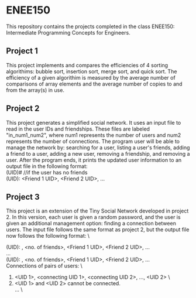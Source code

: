 # ENEE150
This repository contains the projects completed in the class ENEE150: Intermediate Programming Concepts for Engineers.

## Project 1
This project implements and compares the efficiencies of 4 sorting algorithims: bubble sort, insertion sort, merge sort, and quick sort.
The efficiency of a given algorithim is measured by the average number of comparisons of array elements and the average number of copies to and from the array(s) in use.

## Project 2
This project generates a simplified social network. It uses an input file to read in the user IDs and friendships. These files are labeled "in_num1_num2", where num1
represents the number of users and num2 represents the number of connections. The program user will be able to manage the network by: searching for a user, 
listing a user's friends, adding a friend to a user, adding a new user, removing a friendship, and removing a user. After the program ends, it prints the updated user 
information to an output file in the following format: \
(UID)# //if the user has no friends \
(UID): <Friend 1 UID>, <Friend 2 UID>, ... 

## Project 3
This project is an extension of the Tiny Social Network developed in project 2. In this version, each user is given a random password, and the user is given an additional
management option: finding a connection between users. The input file follows the same format as project 2, but the output file now follows the following format:  \
  
(UID): <password>, <no. of friends>, <Friend 1 UID>, <Friend 2 UID>, ...  \
  ...  \
(UID): <password>, <no. of friends>, <Friend 1 UID>, <Friend 2 UID>, ...  \
Connections of pairs of users:  \
1. <UID 1>, <connecting UID 1>, <connecting UID 2>, ..., <UID 2>  \
2. <UID 1> and <UID 2> cannot be connected.  \
  ...  \
